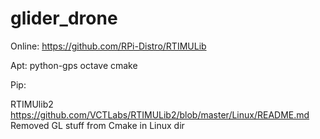 # glider_drone

Online:
    https://github.com/RPi-Distro/RTIMULib

Apt: 
    python-gps
    octave
    cmake

Pip:
    
RTIMUlib2
    https://github.com/VCTLabs/RTIMULib2/blob/master/Linux/README.md
    Removed GL stuff from Cmake in Linux dir
    
